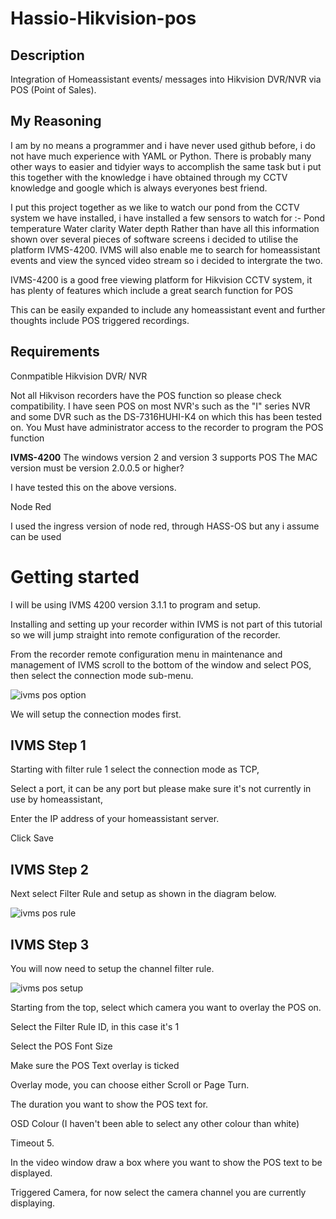 # Hassio-Hikvision-pos

## Description 
Integration of Homeassistant events/ messages into Hikvision DVR/NVR via POS (Point of Sales).

## My Reasoning

I am by no means a programmer and i have never used github before, i do not have much experience with YAML or Python. There is probably many other ways to easier and tidyier ways to accomplish the same task but i put this together with the knowledge i have obtained through my CCTV knowledge and google which is always everyones best friend.

I put this project together as we like to watch our pond from the CCTV system we have installed, i have installed a few sensors to watch for :-
	Pond temperature
	Water clarity
	Water depth
Rather than have all this information shown over several pieces of software screens i decided to utilise the platform IVMS-4200. IVMS will also enable me to search for homeassistant events and view the synced video stream so i decided to intergrate the two.

IVMS-4200 is a good free viewing platform for Hikvision CCTV system, it has plenty of features which include a great search function for POS

This can be easily expanded to include any homeassistant event and further thoughts include POS triggered recordings.

## Requirements

Conmpatible Hikvision DVR/ NVR

Not all Hikvison recorders have the POS function so please check compatibility. I have seen POS on most NVR's such as the "I" series NVR and some DVR such as the DS-7316HUHI-K4 on which this has been tested on.
You Must have administrator access to the recorder to program the POS function

**IVMS-4200**
The windows version 2 and version 3 supports POS
The MAC version must be version 2.0.0.5 or higher?

I have tested this on the above versions.

Node Red

I used the ingress version of node red, through HASS-OS but any i assume can be used 

# Getting started
I will be using IVMS 4200 version 3.1.1 to program and setup.

Installing and setting up your recorder within IVMS is not part of this tutorial so we will jump straight into remote configuration of the recorder.

From the recorder remote configuration menu in maintenance and management of IVMS scroll to the bottom of the window and select POS, then select the connection mode sub-menu.

![ivms pos option](https://user-images.githubusercontent.com/53712651/94496365-17509a00-01ec-11eb-97a9-5cc1af0e1805.PNG)

We will setup the connection modes first.

## IVMS Step 1

Starting with filter rule 1 select the connection mode as TCP,

Select a port, it can be any port but please make sure it's not currently in use by homeassistant,

Enter the IP address of your homeassistant server.

Click Save

## IVMS Step 2

Next select Filter Rule and setup as shown in the diagram below.

![ivms pos rule](https://user-images.githubusercontent.com/53712651/94603910-d362a100-028e-11eb-8a2c-f887fa47248a.PNG)

## IVMS Step 3

You will now need to setup the channel filter rule.

![ivms pos setup](https://user-images.githubusercontent.com/53712651/94604494-b24e8000-028f-11eb-8eb4-039fbe5a4c66.png)

Starting from the top, select which camera you want to overlay the POS on.

Select the Filter Rule ID, in this case it's 1

Select the POS Font Size

Make sure the POS Text overlay is ticked

Overlay mode, you can choose either Scroll or Page Turn.

The duration you want to show the POS text for.

OSD Colour (I haven't been able to select any other colour than white)

Timeout 5.

In the video window draw a box where you want to show the POS text to be displayed.

Triggered Camera, for now select the camera channel you are currently displaying.











